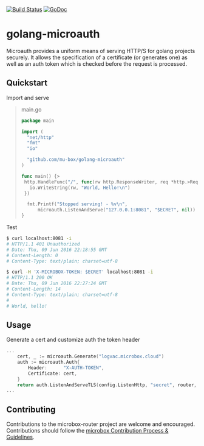[![Build Status](https://travis-ci.org/mu-box/golang-microauth.svg)](https://travis-ci.org/mu-box/golang-microauth)
[![GoDoc](https://godoc.org/github.com/mu-box/golang-microauth?status.svg)](https://godoc.org/github.com/mu-box/golang-microauth)

# golang-microauth

Microauth provides a uniform means of serving HTTP/S for golang projects securely. It allows the specification of a certificate (or generates one) as well as an auth token which is checked before the request is processed.


## Quickstart

Import and serve
>main.go
>```go
>package main
>
>import (
>	"net/http"
>	"fmt"
>	"io"
>
>	"github.com/mu-box/golang-microauth"
>)
>
>func main() {>
>  http.HandleFunc("/", func(rw http.ResponseWriter, req *http.>Request) {
>    io.WriteString(rw, "World, Hello!\n")
>  })
>
>	fmt.Printf("Stopped serving! - %v\n",
>		microauth.ListenAndServe("127.0.0.1:8081", "$ECRET", nil))
>}
>```

Test
```sh
$ curl localhost:8081 -i
# HTTP/1.1 401 Unauthorized
# Date: Thu, 09 Jun 2016 22:18:55 GMT
# Content-Length: 0
# Content-Type: text/plain; charset=utf-8

$ curl -H 'X-MICROBOX-TOKEN: $ECRET' localhost:8081 -i
# HTTP/1.1 200 OK
# Date: Thu, 09 Jun 2016 22:27:24 GMT
# Content-Length: 14
# Content-Type: text/plain; charset=utf-8
# 
# World, hello!
```


## Usage

Generate a cert and customize auth the token header
```go
...
	cert, _ := microauth.Generate("logvac.microbox.cloud")
	auth := microauth.Auth{
		Header:      "X-AUTH-TOKEN",
		Certificate: cert,
	}
	return auth.ListenAndServeTLS(config.ListenHttp, "secret", router, "/")
...
```


## Contributing

Contributions to the microbox-router project are welcome and encouraged. Contributions should follow the [microbox Contribution Process & Guidelines](https://docs.microbox.cloud/contributing/).

